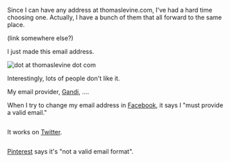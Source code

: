 Since I can have any address at thomaslevine.com,
I've had a hard time choosing one. Actually, I have
a bunch of them that all forward to the same place.

(link somewhere else?)

I just made this email address.

![dot at thomaslevine dot com]()

Interestingly, lots of people don't like it.



My email provider, [Gandi](),
....


When I try to change my email address in
[Facebook](),
it says I "must provide a valid email."

![]()

It works on [Twitter]().

![]()

[Pinterest]() says it's "not a valid email format".

